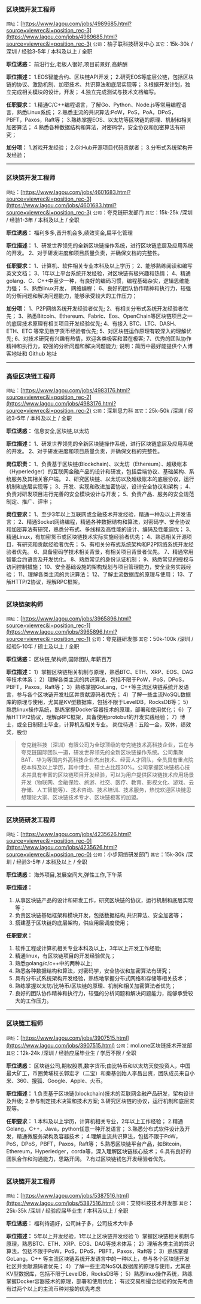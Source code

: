 ### 区块链开发工程师
`网址`：[https://www.lagou.com/jobs/4989685.html?source=viewrec&i=position_rec-3](https://www.lagou.com/jobs/4989685.html?source=viewrec&i=position_rec-3)
`公司`：柚子联科技研发中心
`其它`：15k-30k /深圳 / 经验3-5年 / 本科及以上 / 全职

**职位诱惑：**
前沿行业,老板人很好,项目前景好,高薪酬

**职位描述：**
1.EOS智能合约、区块链API开发；
2.研究EOS等底层公链，包括区块链的协议、激励机制、加密技术、共识算法和底层实现等；
3.根据开发计划，独立完成相关模块的设计，开发； 
4.独立完成测试与技术文档编写。

**任职要求：**
1.精通C/C++编程语言，了解Go、Python、Node.js等常用编程语言，熟悉Linux系统；
2.熟悉主流的共识算法:PoW，PoS，PoA，DPoS，PBFT，Paxos，Raft等；
3.熟练掌握EOS、以太坊等区块链的原理、机制和相关加密算法；
4.熟悉各种数据结构和算法，对密码学，安全协议和加密算法有研究；

**加分项：**
1.游戏开发经验；
2.GitHub开源项目代码贡献者；
3.分布式系统架构开发经验；

---

### 区块链开发工程师
`网址`：[https://www.lagou.com/jobs/4601683.html?source=viewrec&i=position_rec-3](https://www.lagou.com/jobs/4601683.html?source=viewrec&i=position_rec-3)
`公司`：夸克链研发部门
`其它`：15k-25k /深圳 / 经验1-3年 / 本科及以上 / 全职

**职位诱惑：**
福利多多,晋升机会多,绩效奖金,扁平化管理

**职位描述：**
1、研发世界领先的全新区块链操作系统，进行区块链底层及应用系统的开发。
2、对于研发进度和项目质量负责，并确保文档的完整性。

**任职要求：**
1、计算机、软件相关专业本科及以上学历；
2、能够熟练阅读和编写英文文档；
3、1年以上平台系统开发经验，对区块链有极兴趣和热情；
4、精通 golang、C、C++中至少一种，有良好的编码习惯，编程基础杂实，逻辑思维能力强；
5、熟悉linux开发， 网络编程；
6、良好的团队协作精神和执行力，较强的分析问题和解决问题能力，能够承受较大的工作压力；

**加分项：**
1、P2P网络系统开发经验者优先;
2、有相关分布式系统开发经验者优先；
3、熟悉Bitcoin、Ethereum、Fabric、Eos、OpenChain等区块链项目之一的底层技术原理有相关项目开发经验优先;
4、有接入 BTC、LTC、DASH、ETH、ETC 等常见数字货币经验者优先;
5、对区块链运作原理有较深入的理解优先;
6、对技术研究有兴趣有热情，欢迎各类极客和潜在极客;
7、优秀的团队协作精神和执行力，较强的分析问题和解决问题能力;
说明：简历中最好能提供个人博客地址和 Github 地址

---

### 高级区块链工程师
`网址`：[https://www.lagou.com/jobs/4983176.html?source=viewrec&i=position_rec-2](https://www.lagou.com/jobs/4983176.html?source=viewrec&i=position_rec-2)
`公司`：深圳思力科
`其它`：25k-50k /深圳 / 经验3-5年 / 本科及以上 / 全职

**职位诱惑：**
信息安全,区块链,以太坊

**职位描述：**
1、研发世界领先的全新区块链操作系统，进行区块链底层及应用系统的开发。
2、对于研发进度和项目质量负责，并确保文档的完整性。

**岗位职责：**
1、负责基于区块链(Blockchain)、以太坊（Ethereum）、超级帐本（Hyperledger）的互联网金融产品的设计和研发，包括后端协议、基础架构、系统服务及其相关客户端。
2、研究区块链、以太坊以及超级帐本的底层协议，运行机制和底层实现等；
3、开发、实现和改进加密协议，设计安全协议和架构；
4、负责对研发项目进行完善的安全模块设计与开发；
5、负责产品、服务的安全规范制定、推广、评审；

**岗位要求：**
1、至少3年以上互联网或金融技术开发经验，精通一种及以上开发语言；
2、精通Socket网络编程，精通各种数据结构和算法，对密码学、安全协议和加密算法有研究，熟悉分布式、多线程及高性能的设计、编码及性能调优；
3、精通Linux，有加密货币或区块链技术实际实施经验者优先；
4、熟悉相关开源项目，有研究和贡献经验者优先；
5、有相关分布式系统架构和P2P网络系统开发经验者优先。
6、具备密码学技术相关背景，有相关项目背景者优先。
7、精通常用智能合约语言及开发优化。
8、熟悉常见的身份认证机制；
9、熟悉常见的授权与访问控制措施；
10、安全基础设施的架构规划与项目管理能力，安全业务实践经验；
11、理解各类主流的共识算法；
12、了解主流数据库的原理与使用；
13、了解HTTP/2协议，理解RPC框架。

---

### 区块链架构师 
`网址`：[https://www.lagou.com/jobs/3965896.html?source=viewrec&i=position_rec-1](https://www.lagou.com/jobs/3965896.html?source=viewrec&i=position_rec-1)
`公司`：夸克链研发部
`其它`：50k-100k /深圳 / 经验5-10年 / 硕士及以上 / 全职

**职位诱惑：**
区块链,架构师,国际团队,年薪百万

**职位描述：**
1）掌握区块链相关机制与原理，熟悉BTC、ETH、XRP、EOS、DAG等技术体系；
2）理解各类主流的共识算法，包括不限于PoW，PoS，DPoS，PBFT，Paxos，Raft等；
3）熟练掌握GoLang，C++等主流区块链系统开发语言，参与各个区块链开发社区并贡献源码者优先；
4）了解一些主流NoSQL数据库的原理与使用，尤其是KV型数据库，包括不限于LevelDB，RocksDB等；
5）熟悉linux操作系统，熟练掌握Docker容器技术的原理，部署和使用优化；
6）了解HTTP/2协议，理解gRPC框架，具备使用protobuf的开发实践经验；
7）博士，或全日制硕士毕业，计算机及相关专业。
岗位待遇：五险一金，双休，绩效奖，股份

> 夸克链科技（深圳）有限公司为全球顶级的夸克链技术高科技企业，旨在与夸克链国际团队一道，研发世界领先的全新区块链操作系统。公司集聚BAT、华为等国内外高科技企业杰出技术、经营人才团队，全员具有重点院校本科及以上学历，其中博士、硕士占比超30%。公司掌握区块链核心技术并具有丰富的区块链项目开发经验，可以为用户提供区块链技术应用场景开发（物联网、金融保险、旅游、社交、医疗、教育、影视文化、游戏、云存储、人工智能等）、技术咨询、技术培训、技术服务，热忱欢迎区块链思想理论大家、区块链技术专才、区块链极客的加盟。

---

### 区块链研发工程师
`网址`：[https://www.lagou.com/jobs/4235626.html?source=viewrec&i=position_rec-0](https://www.lagou.com/jobs/4235626.html?source=viewrec&i=position_rec-0)
`公司`：小步网络研发部门
`其它`：15k-30k /深圳 / 经验3-5年 / 本科及以上 / 全职

**职位诱惑：**
海外项目,发展空间大,弹性工作,下午茶

**职位描述：**
1. 从事区块链产品的设计和研发工作，研究区块链的协议，运行机制和底层实现等； 
2. 负责区块链基础框架和模块开发，包括数据结构,共识算法、安全加密等； 
3. 搭建基于区块链的底层架构，供应用层调度使用； 

**任职要求：**
1. 软件工程或计算机相关专业本科及以上，3年以上开发工作经验; 
2. 精通linux，有区块链项目的开发经验优先； 
3. 熟悉golang/c/c++中的两种以上; 
4. 熟悉各种数据结构和算法，对密码学，安全协议和加密算法有研究； 
5. 具有分布式系统架构开发经验，熟练地掌握分布式网络和存储等相关技术； 
6. 熟练掌握以太坊/比特币/区块链的原理、机制和相关加密算法者优先； 
7. 良好的团队协作精神和执行力，较强的分析问题和解决问题能力，能够承受较大的工作压力。

---

### 区块链工程师
`网址`：[https://www.lagou.com/jobs/3907515.html](https://www.lagou.com/jobs/3907515.html)
`公司`：mol.one区块链技术开发部
`其它`：12k-24k /深圳 / 经验应届毕业生 / 学历不限 / 全职

**职位诱惑：**
区块链公司,期权股票,数字货币;由比特币和以太坊天使投资人，中国最大矿工，币圈黄埔校长郭宏才（二宝）和秦基创始人李昌出资，团队成员来自小米、360、搜狐、Google、Apple、火币。

**职位描述：**
1.负责基于区块链(blockchain)技术的互联网金融产品研发，架构设计及升级;
2.参与制定技术决策和技术方案;
3.研究区块链的协议，运行机制和底层实现等。

**任职要求：**
1.本科及以上学历，计算机相关专业，2年以上工作经验；
2.精通Golang，C++，Java，python任意一种开发语言；
3.熟悉分布式软件设计及开发，精通微服务架构及容器技术；
4.理解主流共识算法，包括不限于PoW，PoS，DPoS，PBFT，Paxos，Raft等；
5.熟悉区块链平台产品，如Bitcoin，Ethereum，Hyperledger，corda等，深入理解区块链核心技术；
6.具有良好的团队合作和沟通能力，思路开阔。
7.有过区块链钱包开发经验者优先。

---

### 区块链开发工程师
`网址`：[https://www.lagou.com/jobs/5387516.html](https://www.lagou.com/jobs/5387516.html)
`公司`：艾特科技技术开发部
`其它`：25k-35k /深圳 / 经验应届毕业生 / 本科及以上 / 全职

**职位诱惑：**
福利待遇好，公司妹子多，公司技术大牛多

**职位描述：**
5年以上开发经验，1年以上区块链开发经验
1）掌握区块链相关机制与原理，熟悉BTC、ETH、XRP、EOS、DAG等技术体系；
2）理解各类主流的共识算法，包括不限于PoW，PoS，DPoS，PBFT，Paxos，Raft等；
3）熟练掌握GoLang，C++ 等主流区块链系统开发语言中的一种以上，参与各个区块链开发社区并贡献源码者优先；
4）了解一些主流NoSQL数据库的原理与使用，尤其是KV型数据库，包括不限于LevelDB，RocksDB等；
5）熟悉linux操作系统，熟练掌握Docker容器技术的原理，部署和使用优化；
有过交易所撮合经验的优先考虑
有过两个以上的主流币种对接的优先考虑

---